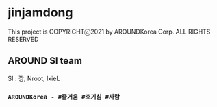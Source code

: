 # jinjamdong

This project is COPYRIGHTⓒ2021 by AROUNDKorea Corp. ALL RIGHTS RESERVED
 
## AROUND SI  team 
 
SI : 깡, Nroot, IxieL

### `AROUNDKorea - #즐거움 #호기심 #사람`
